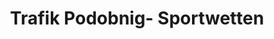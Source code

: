 ---
title: "Trafik Podobnig- Sportwetten"
url: /klagenfurt-am-woerthersee/trafik-podobnig-sportwetten/
shop: Kiosk
---
